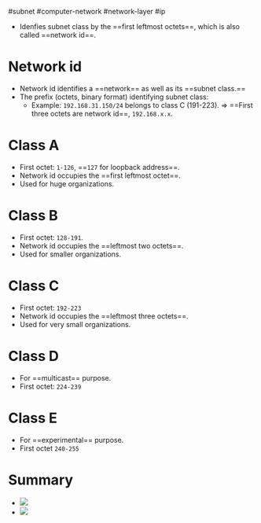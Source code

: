#subnet #computer-network #network-layer #ip 


- Idenfies subnet class by the ==first leftmost octets==, which is also called ==network id==.

# Network id
- Network id identifies a ==network== as well as its ==subnet class.==
- The prefix (octets, binary format) identifying subnet class:
	- Example: `192.168.31.150/24` belongs to class C (191-223). $\Rightarrow$ ==First three octets are network id==, `192.168.x.x`.
# Class A
- First octet: `1-126`,  ==`127` for loopback address==.
- Network id occupies the ==first leftmost octet==.
- Used for huge organizations.
# Class B
- First octet: `128-191`.
- Network id occupies the ==leftmost two octets==.
- Used for smaller organizations.
# Class C
- First octet: `192-223`
- Network id occupies the ==leftmost three octets==.
- Used for very small organizations.
# Class D
- For ==multicast== purpose.
- First octet: `224-239`
# Class E
- For ==experimental== purpose.
- First octet `240-255`
# Summary 
- ![](Pasted%20image%2020240522081907.png)
- ![](Pasted%20image%2020240521164115.png)

